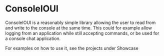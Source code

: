 # ConsoleIOUI

ConsoleIOUI is a reasonably simple library allowing the user to read from and write to the console at the same time. This could for example allow logging from an application while still accepting commands, or be used for a console chat application.

For examples on how to use it, see the projects under Showcase
